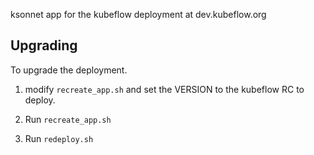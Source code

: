 ksonnet app for the kubeflow deployment at dev.kubeflow.org

## Upgrading

To upgrade the deployment.

1. modify `recreate_app.sh` and set the VERSION to the kubeflow RC
   to deploy.

1. Run `recreate_app.sh`

1. Run `redeploy.sh`
